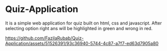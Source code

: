 # Quiz-Application
It is a simple web application for quiz built on html, css and javascript. After selecting option right ans will be highlighted in green and wrong in red. 


https://github.com/FazilaRubab/Quiz-Application/assets/51526391/93c36940-5744-4c87-a7f7-ed63d7905a80
